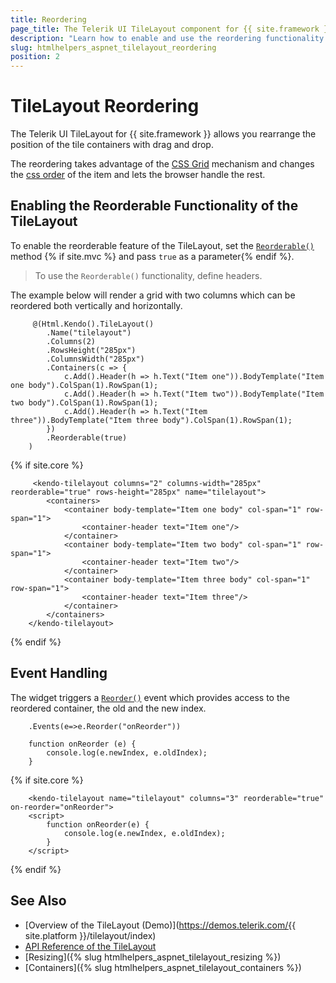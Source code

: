 ```yaml
---
title: Reordering
page_title: The Telerik UI TileLayout component for {{ site.framework }} Documentation - TileLayout reordering 
description: "Learn how to enable and use the reordering functionality of the Telerik UI TileLayout component for {{ site.framework }}."
slug: htmlhelpers_aspnet_tilelayout_reordering
position: 2
---
```


# TileLayout Reordering

The Telerik UI TileLayout for {{ site.framework }} allows you rearrange the position of the tile containers with drag and drop. 

The reordering takes advantage of the [CSS Grid](https://css-tricks.com/snippets/css/complete-guide-grid/) mechanism and changes the [css order](https://www.w3schools.com/cssref/css3_pr_order.asp) of the item and lets the browser handle the rest.

## Enabling the Reorderable Functionality of the TileLayout

To enable the reorderable feature of the TileLayout, set the [`Reorderable()`](/api/kendo.mvc.ui.fluent/tilelayoutbuilder#reorderable) method {% if site.mvc %}
and pass `true` as a parameter{% endif %}.

> To use the `Reorderable()` functionality, define headers.

The example below will render a grid with two columns which can be reordered both vertically and horizontally.


```HtmlHelper
     @(Html.Kendo().TileLayout()
        .Name("tilelayout")
        .Columns(2)
        .RowsHeight("285px")
        .ColumnsWidth("285px")
        .Containers(c => {
            c.Add().Header(h => h.Text("Item one")).BodyTemplate("Item one body").ColSpan(1).RowSpan(1);
            c.Add().Header(h => h.Text("Item two")).BodyTemplate("Item two body").ColSpan(1).RowSpan(1);
            c.Add().Header(h => h.Text("Item three")).BodyTemplate("Item three body").ColSpan(1).RowSpan(1);
        })
        .Reorderable(true)
    )
```
{% if site.core %}
```TagHelper
     <kendo-tilelayout columns="2" columns-width="285px" reorderable="true" rows-height="285px" name="tilelayout">
        <containers>
            <container body-template="Item one body" col-span="1" row-span="1">
                <container-header text="Item one"/>
            </container>
            <container body-template="Item two body" col-span="1" row-span="1">
                <container-header text="Item two"/>
            </container>
            <container body-template="Item three body" col-span="1" row-span="1">
                <container-header text="Item three"/>
            </container>
        </containers>
    </kendo-tilelayout>   
```
{% endif %}

## Event Handling

The widget triggers a [`Reorder()`](/api/kendo.mvc.ui.fluent/tilelayouteventbuilder#reordersystemstring) event which provides access to the reordered container, the old and the new index.

```HtmlHelper
    .Events(e=>e.Reorder("onReorder"))
    
    function onReorder (e) {
        console.log(e.newIndex, e.oldIndex);
    }
```
{% if site.core %}
```TagHelper
    <kendo-tilelayout name="tilelayout" columns="3" reorderable="true" on-reorder="onReorder">
    <script>
        function onReorder(e) {
            console.log(e.newIndex, e.oldIndex);
        }
    </script>
```
{% endif %}

## See Also

* [Overview of the TileLayout (Demo)](https://demos.telerik.com/{{ site.platform }}/tilelayout/index)
* [API Reference of the TileLayout](/api/tilelayout)
* [Resizing]({% slug htmlhelpers_aspnet_tilelayout_resizing %})
* [Containers]({% slug htmlhelpers_aspnet_tilelayout_containers %})
